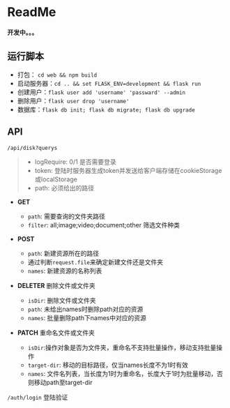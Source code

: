 # ReadMe

**开发中。。。**

## 运行脚本

* 打包： `cd web && npm build`
* 启动服务器：`cd .. && set FLASK_ENV=development && flask run`
* 创建用户：`flask user add 'username' 'passward' --admin`
* 删除用户：`flask user drop 'username'`
* 数据库：`flask db init; flask db migrate; flask db upgrade`

## API

`/api/disk?querys`

> * logRequire: 0/1 是否需要登录
> * token: 登陆时服务器生成token并发送给客户端存储在cookieStorage或localStorage
> * path: 必须给出的路径

* **GET**
  * `path`: 需要查询的文件夹路径
  * `filter`: all;image;video;document;other 筛选文件种类

* **POST**
  * `path`: 新建资源所在的路径
  * 通过判断`request.file`来确定新建文件还是文件夹
  * `names`: 新建资源的名称列表

* **DELETER** 删除文件或文件夹
  * `isDir`: 删除文件或文件夹
  * `path`: 未给出names时删除path对应的资源
  * `names`: 批量删除path下names中对应的资源

* **PATCH** 重命名文件或文件夹
  * `isDir`:操作对象是否为文件夹，重命名不支持批量操作，移动支持批量操作
  * `target-dir`: 移动的目标路径，仅当names长度不为1时有效
  * `names`: 文件名列表，当长度为1时为重命名，长度大于1时为批量移动，否则移动path至target-dir

`/auth/login` 登陆验证
